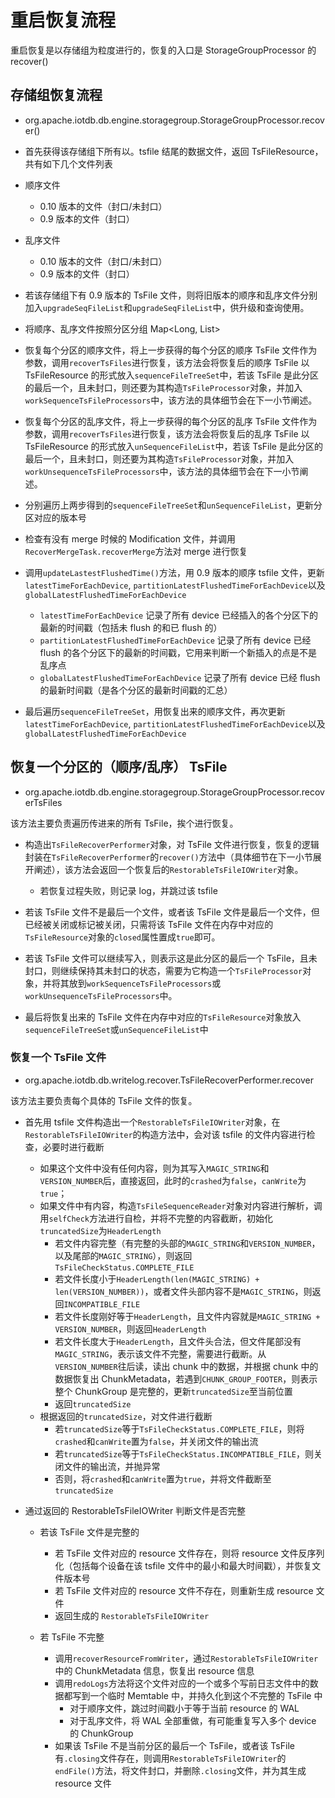 <!--

    Licensed to the Apache Software Foundation (ASF) under one
    or more contributor license agreements.  See the NOTICE file
    distributed with this work for additional information
    regarding copyright ownership.  The ASF licenses this file
    to you under the Apache License, Version 2.0 (the
    "License"); you may not use this file except in compliance
    with the License.  You may obtain a copy of the License at

        http://www.apache.org/licenses/LICENSE-2.0

    Unless required by applicable law or agreed to in writing,
    software distributed under the License is distributed on an
    "AS IS" BASIS, WITHOUT WARRANTIES OR CONDITIONS OF ANY
    KIND, either express or implied.  See the License for the
    specific language governing permissions and limitations
    under the License.

-->

# 重启恢复流程

重启恢复是以存储组为粒度进行的，恢复的入口是 StorageGroupProcessor 的 recover()

## 存储组恢复流程

* org.apache.iotdb.db.engine.storagegroup.StorageGroupProcessor.recover()

* 首先获得该存储组下所有以。tsfile 结尾的数据文件，返回 TsFileResource，共有如下几个文件列表

* 顺序文件
	* 0.10 版本的文件（封口/未封口）
	* 0.9 版本的文件（封口）
* 乱序文件
	* 0.10 版本的文件（封口/未封口）
	* 0.9 版本的文件（封口） 

* 若该存储组下有 0.9 版本的 TsFile 文件，则将旧版本的顺序和乱序文件分别加入`upgradeSeqFileList`和`upgradeSeqFileList`中，供升级和查询使用。

* 将顺序、乱序文件按照分区分组 Map<Long, List<TsFileResource>>

* 恢复每个分区的顺序文件，将上一步获得的每个分区的顺序 TsFile 文件作为参数，调用`recoverTsFiles`进行恢复，该方法会将恢复后的顺序 TsFile 以 TsFileResource 的形式放入`sequenceFileTreeSet`中，若该 TsFile 是此分区的最后一个，且未封口，则还要为其构造`TsFileProcessor`对象，并加入`workSequenceTsFileProcessors`中，该方法的具体细节会在下一小节阐述。

* 恢复每个分区的乱序文件，将上一步获得的每个分区的乱序 TsFile 文件作为参数，调用`recoverTsFiles`进行恢复，该方法会将恢复后的乱序 TsFile 以 TsFileResource 的形式放入`unSequenceFileList`中，若该 TsFile 是此分区的最后一个，且未封口，则还要为其构造`TsFileProcessor`对象，并加入`workUnsequenceTsFileProcessors`中，该方法的具体细节会在下一小节阐述。

* 分别遍历上两步得到的`sequenceFileTreeSet`和`unSequenceFileList`，更新分区对应的版本号

* 检查有没有 merge 时候的 Modification 文件，并调用`RecoverMergeTask.recoverMerge`方法对 merge 进行恢复

* 调用`updateLastestFlushedTime()`方法，用 0.9 版本的顺序 tsfile 文件，更新`latestTimeForEachDevice`, `partitionLatestFlushedTimeForEachDevice`以及`globalLatestFlushedTimeForEachDevice`

	* `latestTimeForEachDevice` 记录了所有 device 已经插入的各个分区下的最新的时间戳（包括未 flush 的和已 flush 的）
	* `partitionLatestFlushedTimeForEachDevice` 记录了所有 device 已经 flush 的各个分区下的最新的时间戳，它用来判断一个新插入的点是不是乱序点
	* `globalLatestFlushedTimeForEachDevice` 记录了所有 device 已经 flush 的最新时间戳（是各个分区的最新时间戳的汇总）

* 最后遍历`sequenceFileTreeSet`，用恢复出来的顺序文件，再次更新`latestTimeForEachDevice`, `partitionLatestFlushedTimeForEachDevice`以及`globalLatestFlushedTimeForEachDevice`

## 恢复一个分区的（顺序/乱序） TsFile

* org.apache.iotdb.db.engine.storagegroup.StorageGroupProcessor.recoverTsFiles

该方法主要负责遍历传进来的所有 TsFile，挨个进行恢复。

* 构造出`TsFileRecoverPerformer`对象，对 TsFile 文件进行恢复，恢复的逻辑封装在`TsFileRecoverPerformer`的`recover()`方法中（具体细节在下一小节展开阐述），该方法会返回一个恢复后的`RestorableTsFileIOWriter`对象。
	* 若恢复过程失败，则记录 log，并跳过该 tsfile

* 若该 TsFile 文件不是最后一个文件，或者该 TsFile 文件是最后一个文件，但已经被关闭或标记被关闭，只需将该 TsFile 文件在内存中对应的`TsFileResource`对象的`closed`属性置成`true`即可。 

* 若该 TsFile 文件可以继续写入，则表示这是此分区的最后一个 TsFile，且未封口，则继续保持其未封口的状态，需要为它构造一个`TsFileProcessor`对象，并将其放到`workSequenceTsFileProcessors`或`workUnsequenceTsFileProcessors`中。

* 最后将恢复出来的 TsFile 文件在内存中对应的`TsFileResource`对象放入`sequenceFileTreeSet`或`unSequenceFileList`中

### 恢复一个 TsFile 文件

* org.apache.iotdb.db.writelog.recover.TsFileRecoverPerformer.recover

该方法主要负责每个具体的 TsFile 文件的恢复。

* 首先用 tsfile 文件构造出一个`RestorableTsFileIOWriter`对象，在`RestorableTsFileIOWriter`的构造方法中，会对该 tsfile 的文件内容进行检查，必要时进行截断
	* 如果这个文件中没有任何内容，则为其写入`MAGIC_STRING`和`VERSION_NUMBER`后，直接返回，此时的`crashed`为`false`，`canWrite`为`true`；
	* 如果文件中有内容，构造`TsFileSequenceReader`对象对内容进行解析，调用`selfCheck`方法进行自检，并将不完整的内容截断，初始化`truncatedSize`为`HeaderLength`
		* 若文件内容完整（有完整的头部的`MAGIC_STRING`和`VERSION_NUMBER`，以及尾部的`MAGIC_STRING`），则返回`TsFileCheckStatus.COMPLETE_FILE`
		* 若文件长度小于`HeaderLength(len(MAGIC_STRING) + len(VERSION_NUMBER))`，或者文件头部内容不是`MAGIC_STRING`，则返回`INCOMPATIBLE_FILE`
		* 若文件长度刚好等于`HeaderLength`，且文件内容就是`MAGIC_STRING + VERSION_NUMBER`，则返回`HeaderLength`
		* 若文件长度大于`HeaderLength`，且文件头合法，但文件尾部没有`MAGIC_STRING`，表示该文件不完整，需要进行截断。从`VERSION_NUMBER`往后读，读出 chunk 中的数据，并根据 chunk 中的数据恢复出 ChunkMetadata，若遇到`CHUNK_GROUP_FOOTER`，则表示整个 ChunkGroup 是完整的，更新`truncatedSize`至当前位置
		* 返回`truncatedSize`
	* 根据返回的`truncatedSize`，对文件进行截断
		* 若`truncatedSize`等于`TsFileCheckStatus.COMPLETE_FILE`，则将`crashed`和`canWrite`置为`false`，并关闭文件的输出流
		* 若`truncatedSize`等于`TsFileCheckStatus.INCOMPATIBLE_FILE`，则关闭文件的输出流，并抛异常
		* 否则，将`crashed`和`canWrite`置为`true`，并将文件截断至`truncatedSize`

		
* 通过返回的 RestorableTsFileIOWriter 判断文件是否完整
	
	* 若该 TsFile 文件是完整的
		* 若 TsFile 文件对应的 resource 文件存在，则将 resource 文件反序列化（包括每个设备在该 tsfile 文件中的最小和最大时间戳），并恢复文件版本号
		* 若 TsFile 文件对应的 resource 文件不存在，则重新生成 resource 文件
		* 返回生成的 `RestorableTsFileIOWriter`

	* 若 TsFile 不完整
		* 调用`recoverResourceFromWriter`，通过`RestorableTsFileIOWriter`中的 ChunkMetadata 信息，恢复出 resource 信息
		* 调用`redoLogs`方法将这个文件对应的一个或多个写前日志文件中的数据都写到一个临时 Memtable 中，并持久化到这个不完整的 TsFile 中
			* 对于顺序文件，跳过时间戳小于等于当前 resource 的 WAL
			* 对于乱序文件，将 WAL 全部重做，有可能重复写入多个 device 的 ChunkGroup
		* 如果该 TsFile 不是当前分区的最后一个 TsFile，或者该 TsFile 有`.closing`文件存在，则调用`RestorableTsFileIOWriter`的`endFile()`方法，将文件封口，并删除`.closing`文件，并为其生成 resource 文件
